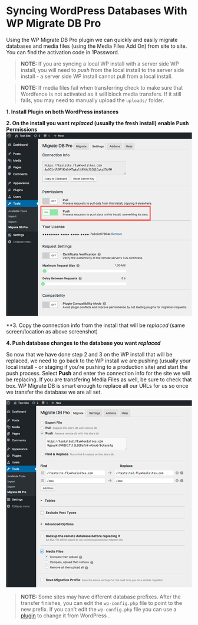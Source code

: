 # Syncing WordPress Databases With WP Migrate DB Pro

Using the WP Migrate DB Pro plugin we can quickly and easily migrate databases and media files (using the Media Files Add On) from site to site. You can find the activation code in 1Password. 

>**NOTE:** If you are syncing a local WP install with a server side WP install, you will need to _push_ from the local install to the server side install - a server side WP install cannot pull from a local install.

>**NOTE:** If media files fail when transferring check to make sure that Wordfence is not activated as it will block media transfers. If it still fails, you may need to manually upload the `uploads/` folder.

**1. Install Plugin on both WordPress instances**

**2. On the install you want _replaced_ (usually the fresh install) enable Push Permissions**
![Enable Push Permissions](https://github.com/factor1/developer-resources/raw/master/WP%20Migrate%20DB/enable-push.png)

**3. Copy the connection info from the install that will be _replaced_ (same screen/location as above screenshot) 

**4. Push database changes to the database you want _replaced_**

So now that we have done step 2 and 3 on the WP install that will be replaced, we need to go back to the WP install we are pushing (usually your local install - or staging if you're pushing to a production site) and start the push process. Select **Push** and enter the connection info for the site we will be replacing. If you are transfering Media Files as well, be sure to check that box. WP Migrate DB is smart enough to replace all our URLs for us so once we transfer the database we are all set. 

![Push Database](https://github.com/factor1/developer-resources/raw/master/WP%20Migrate%20DB/push-database.png)

> **NOTE:** Some sites may have different database prefixes. After the transfer finishes, you can edit the `wp-config.php` file to point to the new prefix. If you can't edit the `wp-config.php` file you can use a [plugin](https://wordpress.org/plugins/wp-prefix-changer/) to change it from WordPress .
